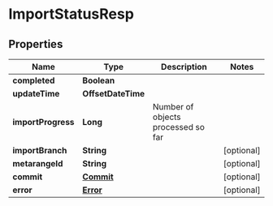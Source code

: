 

# ImportStatusResp


## Properties

Name | Type | Description | Notes
------------ | ------------- | ------------- | -------------
**completed** | **Boolean** |  | 
**updateTime** | **OffsetDateTime** |  | 
**importProgress** | **Long** | Number of objects processed so far | 
**importBranch** | **String** |  |  [optional]
**metarangeId** | **String** |  |  [optional]
**commit** | [**Commit**](Commit.md) |  |  [optional]
**error** | [**Error**](Error.md) |  |  [optional]



